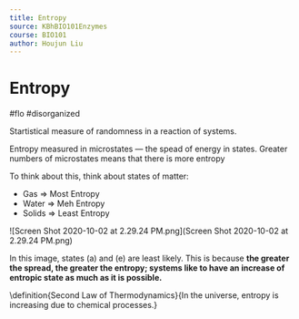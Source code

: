 ```yaml
---
title: Entropy
source: KBhBIO101Enzymes
course: BIO101
author: Houjun Liu
---
```


# Entropy

#flo #disorganized 	

Startistical measure of randomness in a reaction of systems. 

Entropy measured in microstates — the spead of energy in states. Greater numbers of microstates means that there is more entropy

To think about this, think about states of matter:

- Gas => Most Entropy
- Water => Meh Entropy
- Solids => Least Entropy

![Screen Shot 2020-10-02 at 2.29.24 PM.png](Screen Shot 2020-10-02 at 2.29.24 PM.png)

In this image, states (a) and (e) are least likely. This is because **the greater the spread, the greater the entropy; systems like to have an increase of entropic state as much as it is possible.**

\definition{Second Law of Thermodynamics}{In the universe, entropy is increasing due to chemical processes.}


